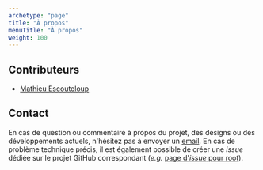 ```yaml
---
archetype: "page"
title: "À propos"
menuTitle: "À propos"
weight: 100
---
```



## Contributeurs

- [Mathieu Escouteloup](/more/about/mathieu-escouteloup/)

## Contact

En cas de question ou commentaire à propos du projet, des designs ou des développements actuels, n'hésitez pas à envoyer un [email](mailto:mathieu.escouteloup@laas.fr).
En cas de problème technique précis, il est également possible de créer une *issue* dédiée sur le projet GitHub correspondant (*e.g.* [page d'*issue* pour root](https://github.com/herd-ware/root/issues)).